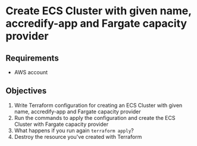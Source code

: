 # Create ECS Cluster with given name, accredify-app and Fargate capacity provider

## Requirements

* AWS account

## Objectives

1. Write Terraform configuration for creating an ECS Cluster with given name, accredify-app and Fargate capacity provider
2. Run the commands to apply the configuration and create the ECS Cluster with Fargate capacity provider
3. What happens if you run again `terraform apply`?
4. Destroy the resource you've created with Terraform
